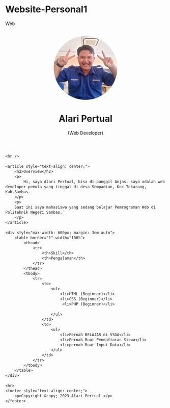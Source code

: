 # Website-Personal1
Web
<!DOCTYPE html>
<html lang="en">

<head>
    <meta charset="UTF-8">
    <meta name="viewport" content="width=device-width, initial-scale=1.0">
    <title>Alari Pertual Personal Website</title>
</head>

<body>
    <br>
    <header style="text-align: center;">
        <img src="gambarku.jpg"  width="200" height="200" style="border-radius: 50%;"/>
        <h1>Alari Pertual</h1>
        <p>(Web Developer)</p>
    </header>

    <hr />

    <article style="text-align: center;">
        <h2>Overview</h2>
        <p>
            Hi, saya Alari Pertual, bisa di panggil Anjas. saya adalah web developer pemula yang tinggal di desa Sempadian, Kec.Tekarang, Kab.Sambas.
        </p>
        <p>
        Saat ini saya mahasiswa yang sedang belajar Pemrograman Web di Politeknik Negeri Sambas.
        </p>
    </article>

    <div style="max-width: 600px; margin: 3em auto">
        <table border="1" width="100%">
            <thead>
                <tr>
                    <th>Skill</th>
                    <th>Pengalaman</th>
                </tr>
            </thead>
            <tbody>
                <tr>
                    <td>
                        <ul>
                            <li>HTML (Beginner)</li>
                            <li>CSS (Beginner)</li>
                             <li>PHP (Beginner)</li>
                            
                        </ul>
                    </td>
                    <td>
                        <ul>
                            <li>Pernah BELAJAR di VSGA</li>
                            <li>Pernah Buat Pendaftaran Siswa</li>
                            <li>pernah Buat Input Data</li>
                        </ul>
                    </td>
                </tr>
            </tbody>
        </table>
    </div>

    <hr>
    <footer style="text-align: center;">
        <p>Copyright &copy; 2023 Alari Pertual.</p>
    </footer>
</body>
</html>
